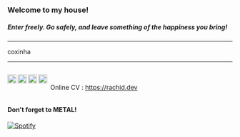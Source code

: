 <h3>Welcome to my house!</h3>
<h5>Enter freely. Go safely, and leave something of the happiness you bring!</h5>

---

<p>
    <p align="left">
    coxinha
    </p>
</p>

---

<p>
    <p style="display: inline-block">
        <a href="mailto:marcosrachid@gmail.com">
            <img align="left" alt="Marcos's e-mail" width="20px" src="https://simpleicons.now.sh/gmail/495f7e" />
        </a>
        <a href="https://www.instagram.com/marcosrachid/">
            <img align="left" alt="Marcos's Instagram" width="20px" src="https://simpleicons.now.sh/instagram/495f7e" />
        </a>
        <a href="https://www.linkedin.com/in/marcos-rachid
    ">
            <img align="left" alt="Marcos's LinkedIn" width="20px" src="https://simpleicons.now.sh/linkedin/495f7e" />
        </a>
        <a href="https://github.com/marcosrachid">
            <img align="left" alt="Marcos's github" width="20px" src="https://simpleicons.now.sh/github/495f7e" />
        </a>
    </p>
    <p align="right" style="display: inline-block">
    Online CV : <a href="https://rachid.dev">https://rachid.dev</a>
    </p>
</p>

<p align="center">
    <h4>Don't forget to METAL!</h4>

[![Spotify](https://marcosrachid.vercel.app/api/spotify)](https://open.spotify.com/user/12186968922)

</p>
